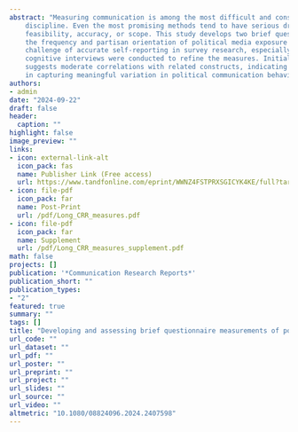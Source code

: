 ```yaml
---
abstract: "Measuring communication is among the most difficult and consequential issues in the
    discipline. Even the most promising methods tend to have serious drawbacks in terms of
    feasibility, accuracy, or scope. This study develops two brief questionnaire measures to assess
    the frequency and partisan orientation of political media exposure and discussion. Addressing the
    challenge of accurate self-reporting in survey research, especially under time constraints,
    cognitive interviews were conducted to refine the measures. Initial quantitative validity evidence
    suggests moderate correlations with related constructs, indicating the measures' potential utility
    in capturing meaningful variation in political communication behaviors."
authors:
- admin
date: "2024-09-22"
draft: false
header:
  caption: ""
highlight: false
image_preview: ""
links:
- icon: external-link-alt
  icon_pack: fas
  name: Publisher Link (Free access) 
  url: https://www.tandfonline.com/eprint/WWNZ4FSTPRXSGICYK4KE/full?target=10.1080/08824096.2024.2407598
- icon: file-pdf
  icon_pack: far
  name: Post-Print
  url: /pdf/Long_CRR_measures.pdf
- icon: file-pdf
  icon_pack: far
  name: Supplement
  url: /pdf/Long_CRR_measures_supplement.pdf
math: false
projects: []
publication: '*Communication Research Reports*'
publication_short: ""
publication_types:
- "2"
featured: true
summary: ""
tags: []
title: "Developing and assessing brief questionnaire measurements of political media and discussion"
url_code: ""
url_dataset: ""
url_pdf: ""
url_poster: ""
url_preprint: ""
url_project: ""
url_slides: ""
url_source: ""
url_video: ""
altmetric: "10.1080/08824096.2024.2407598"
---
```

